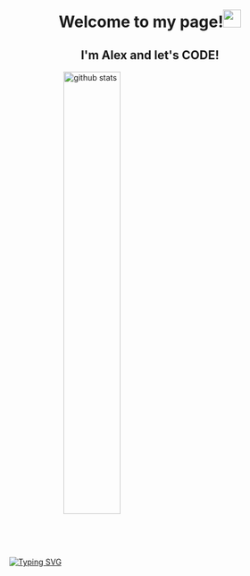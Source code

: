 <h1 align="center">Welcome to my page!<img src="https://github.com/blackcater/blackcater/raw/main/images/Hi.gif" height="32"/></h1>
<h2 align="center">I'm Alex and let's CODE!</h2>
<a href="https://git.io/typing-svg"><img src="https://readme-typing-svg.herokuapp.com?font=Alfa+Slab+One&size=40&pause=1000&center=true&width=970&lines=While+you+are+evolving+-+you+are+alive!" alt="Typing SVG" /></a>

<img src="https://github-readme-stats.vercel.app/api.al3xus22={al3xus22}&show_icons=true" alt="github stats" width="45%" align="center"/>
<!--
**al3xus22/al3xus22** is a ✨ _special_ ✨ repository because its `README.md` (this file) appears on your GitHub profile.

Here are some ideas to get you started:

- 🔭 I’m currently working on ...
- 🌱 I’m currently learning ...
- 👯 I’m looking to collaborate on ...
- 🤔 I’m looking for help with ...
- 💬 Ask me about ...
- 📫 How to reach me: ...
- 😄 Pronouns: ...
- ⚡ Fun fact: ...
-->
